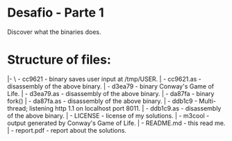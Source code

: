 # Desafio - Parte 1

Discover what the binaries does.

# Structure of files:

 |-
 \  - cc9621 - binary saves user input at /tmp/USER.
  | - cc9621.as - disassembly of the above binary.
  | - d3ea79 - binary Conway's Game of Life.
  | - d3ea79.as - disassembly of the above binary.
  | - da87fa - binary fork()
  | - da87fa.as - disassembly of the above binary.
  | - ddb1c9 - Multi-thread; listening http 1.1 on localhost port 8011.
  | - ddb1c9.as - disassembly of the above binary.
  | - LICENSE - license of my solutions.
  | - m3cool  - output generated by Conway's Game of Life.
  | - README.md - this read me.
  | - report.pdf - report about the solutions.

